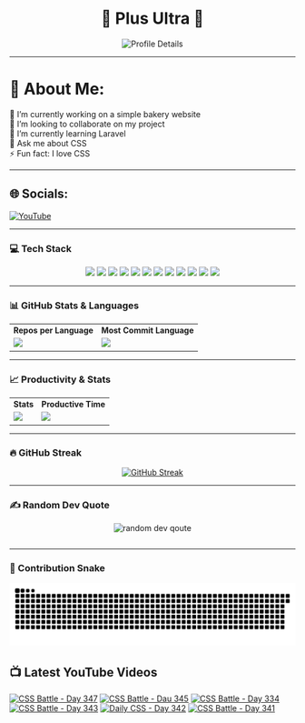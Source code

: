 <h1 align="center">🚀 Plus Ultra 🚀</h1>

<div align="center">
  <img src="http://github-profile-summary-cards.vercel.app/api/cards/profile-details?username=ramzel1414&theme=tokyonight" alt="Profile Details">
</div>

---

# 💫 About Me:
🔭 I’m currently working on a simple bakery website<br>
👯 I’m looking to collaborate on my project<br>
🌱 I’m currently learning Laravel<br>
💬 Ask me about CSS<br>
⚡ Fun fact: I love CSS

---

## 🌐 Socials:
[![YouTube](https://img.shields.io/badge/YouTube-%23FF0000.svg?logo=YouTube&logoColor=white)](https://youtube.com/@UCgG_j8zx0wee5dVAaz9owXw)

---

### 💻 Tech Stack

<div align="center">
  <p>
    <img src="https://img.shields.io/badge/css3-%231572B6.svg?style=for-the-badge&logo=css3&logoColor=white">
    <img src="https://img.shields.io/badge/html5-%23E34F26.svg?style=for-the-badge&logo=html5&logoColor=white">
    <img src="https://img.shields.io/badge/javascript-%23323330.svg?style=for-the-badge&logo=javascript&logoColor=%23F7DF1E">
    <img src="https://img.shields.io/badge/php-%23777BB4.svg?style=for-the-badge&logo=php&logoColor=white">
    <img src="https://img.shields.io/badge/bootstrap-%238511FA.svg?style=for-the-badge&logo=bootstrap&logoColor=white">
    <img src="https://img.shields.io/badge/laravel-%23FF2D20.svg?style=for-the-badge&logo=laravel&logoColor=white">
    <img src="https://img.shields.io/badge/react-%2320232a.svg?style=for-the-badge&logo=react&logoColor=%2361DAFB">
    <img src="https://img.shields.io/badge/node.js-6DA55F?style=for-the-badge&logo=node.js&logoColor=white">
    <img src="https://img.shields.io/badge/tailwindcss-%2338B2AC.svg?style=for-the-badge&logo=tailwind-css&logoColor=white">
    <img src="https://img.shields.io/badge/MongoDB-%234ea94b.svg?style=for-the-badge&logo=mongodb&logoColor=white">
    <img src="https://img.shields.io/badge/mysql-4479A1.svg?style=for-the-badge&logo=mysql&logoColor=white">
    <img src="https://img.shields.io/badge/Canva-%2300C4CC.svg?style=for-the-badge&logo=Canva&logoColor=white">
  </p>
</div>

---

### 📊 GitHub Stats & Languages

<div align="center">
  <table>
    <tr>
      <td align="center"><b>Repos per Language</b></td>
      <td align="center"><b>Most Commit Language</b></td>
    </tr>
    <tr>
      <td><img src="http://github-profile-summary-cards.vercel.app/api/cards/repos-per-language?username=ramzel1414&theme=tokyonight"></td>
      <td><img src="http://github-profile-summary-cards.vercel.app/api/cards/most-commit-language?username=ramzel1414&theme=tokyonight"></td>
    </tr>
  </table>
</div>

---

### 📈 Productivity & Stats

<div align="center">
  <table>
    <tr>
      <td align="center"><b>Stats</b></td>
      <td align="center"><b>Productive Time</b></td>
    </tr>
    <tr>
      <td><img src="http://github-profile-summary-cards.vercel.app/api/cards/stats?username=ramzel1414&theme=tokyonight"></td>
      <td><img src="http://github-profile-summary-cards.vercel.app/api/cards/productive-time?username=ramzel1414&theme=tokyonight&utcOffset=8"></td>
    </tr>
  </table>
</div>

---

### 🔥 GitHub Streak

<div align="center">
  <a href="https://git.io/streak-stats">
    <img src="https://streak-stats.demolab.com?user=ramzel1414&theme=tokyonight&hide_border=true" alt="GitHub Streak">
  </a>
</div>

---

### ✍️ Random Dev Quote

<div align="center">
  <table>
    <img src="https://quotes-github-readme.vercel.app/api?type=horizontal&theme=tokyonight" alt="random dev qoute">

  </table>
</div>

---

### 🐍 Contribution Snake

<div align="center">
  <img src="https://github.com/ramzel1414/ramzel1414/blob/output/snake.svg" alt="Snake animation">
</div>

## 📺 Latest YouTube Videos
<!-- BEGIN YOUTUBE-CARDS -->
[![CSS Battle - Day 347](https://ytcards.demolab.com/?id=K7WHE5rs4YY&title=CSS+Battle+-+Day+347&lang=en&timestamp=1745328009&background_color=%230d1117&title_color=%23ffffff&stats_color=%23dedede&max_title_lines=1&width=250&border_radius=5 "CSS Battle - Day 347")](https://www.youtube.com/watch?v=K7WHE5rs4YY)
[![CSS Battle - Dau 345](https://ytcards.demolab.com/?id=4K0i8MXpsS4&title=CSS+Battle+-+Dau+345&lang=en&timestamp=1745158922&background_color=%230d1117&title_color=%23ffffff&stats_color=%23dedede&max_title_lines=1&width=250&border_radius=5 "CSS Battle - Dau 345")](https://www.youtube.com/watch?v=4K0i8MXpsS4)
[![CSS Battle - Day 334](https://ytcards.demolab.com/?id=cS7fC2rlPMk&title=CSS+Battle+-+Day+334&lang=en&timestamp=1745158555&background_color=%230d1117&title_color=%23ffffff&stats_color=%23dedede&max_title_lines=1&width=250&border_radius=5 "CSS Battle - Day 334")](https://www.youtube.com/watch?v=cS7fC2rlPMk)
[![CSS Battle - Day 343](https://ytcards.demolab.com/?id=1SBsd6-VaLM&title=CSS+Battle+-+Day+343&lang=en&timestamp=1745158103&background_color=%230d1117&title_color=%23ffffff&stats_color=%23dedede&max_title_lines=1&width=250&border_radius=5 "CSS Battle - Day 343")](https://www.youtube.com/watch?v=1SBsd6-VaLM)
[![Daily CSS - Day 342](https://ytcards.demolab.com/?id=FtwRTFJRntM&title=Daily+CSS+-+Day+342&lang=en&timestamp=1745157780&background_color=%230d1117&title_color=%23ffffff&stats_color=%23dedede&max_title_lines=1&width=250&border_radius=5 "Daily CSS - Day 342")](https://www.youtube.com/watch?v=FtwRTFJRntM)
[![CSS Battle - Day 341](https://ytcards.demolab.com/?id=6fzLp0xMKXY&title=CSS+Battle+-+Day+341&lang=en&timestamp=1745157645&background_color=%230d1117&title_color=%23ffffff&stats_color=%23dedede&max_title_lines=1&width=250&border_radius=5 "CSS Battle - Day 341")](https://www.youtube.com/watch?v=6fzLp0xMKXY)
<!-- END YOUTUBE-CARDS -->
